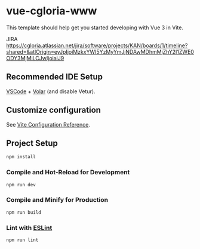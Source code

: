 # vue-cgloria-www

This template should help get you started developing with Vue 3 in Vite.

JIRA https://cgloria.atlassian.net/jira/software/projects/KAN/boards/1/timeline?shared=&atlOrigin=eyJpIjoiMzkxYWI5YzMyYmJjNDAwMDhmMjZhY2I1ZWE0ODY3MjMiLCJwIjoiaiJ9

## Recommended IDE Setup

[VSCode](https://code.visualstudio.com/) + [Volar](https://marketplace.visualstudio.com/items?itemName=Vue.volar) (and disable Vetur).

## Customize configuration

See [Vite Configuration Reference](https://vitejs.dev/config/).

## Project Setup

```sh
npm install
```

### Compile and Hot-Reload for Development

```sh
npm run dev
```

### Compile and Minify for Production

```sh
npm run build
```

### Lint with [ESLint](https://eslint.org/)

```sh
npm run lint
```
